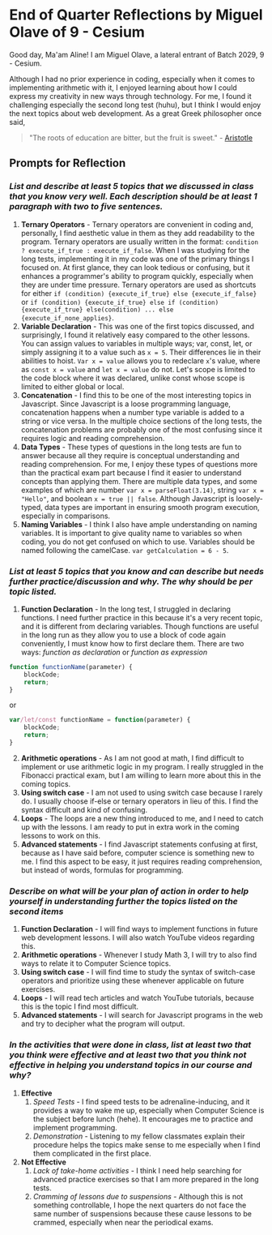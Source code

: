 # End of Quarter Reflections by Miguel Olave of 9 - Cesium

Good day, Ma'am Aline! I am Miguel Olave, a lateral entrant of Batch 2029, 9 - Cesium.

Although I had no prior experience in coding, especially when it comes to implementing arithmetic with it, I enjoyed learning about how I could express my creativity in new ways through technology. For me, I found it challenging especially the second long test (huhu), but I think I would enjoy the next topics about web development. As a great Greek philosopher once said,

> "The roots of education are bitter, but the fruit is sweet." - [Aristotle](https://artofpoets.com/aristotle-quotes/)


## Prompts for Reflection

### _List and describe at least 5 topics that we discussed in class that you know very well. Each description should be at least 1 paragraph with two to five sentences._
1. **Ternary Operators** - Ternary operators are convenient in coding and, personally, I find aesthetic value in them as they add readability to the program. Ternary operators are usually written in the format: ` condition ? execute_if_true : execute_if_false `. When I was studying for the long tests, implementing it in my code was one of the primary things I focused on. At first glance, they can look tedious or confusing, but it enhances a programmer's ability to program quickly, especially when they are under time pressure. Ternary operators are used as shortcuts for either `if (condition) {execute_if_true} else {execute_if_false}` or `if (condition) {execute_if_true} else if (condition) {execute_if_true} else(condition) ... else {execute_if_none_applies}`.
2. **Variable Declaration** - This was one of the first topics discussed, and surprisingly, I found it relatively easy compared to the other lessons. You can assign values to variables in multiple ways; var, const, let, or simply assigning it to a value such as `x = 5`. Their differences lie in their abilities to hoist. `Var x = value` allows you to redeclare `x`'s value, where as `const x = value` and `let x = value` do not. Let's scope is limited to the code block where it was declared, unlike const whose scope is limited to either global or local.
3. **Concatenation** - I find this to be one of the most interesting topics in Javascript. Since Javascript is a loose programming language, concatenation happens when a number type variable is added to a string or vice versa. In the multiple choice sections of the long tests, the concatenation problems are probably one of the most confusing since it requires logic and reading comprehension.
4. **Data Types** - These types of questions in the long tests are fun to answer because all they require is conceptual understanding and reading comprehension. For me, I enjoy these types of questions more than the practical exam part because I find it easier to understand concepts than applying them. There are multiple data types, and some examples of which are number `var x = parseFloat(3.14)`, string `var x = "Hello"`, and boolean `x = true || false`. Although Javascript is loosely-typed, data types are important in ensuring smooth program execution, especially in comparisons.
5. **Naming Variables** - I think I also have ample understanding on naming variables. It is important to give quality name to variables so when coding, you do not get confused on which to use. Variables should be named following the camelCase. `var getCalculation = 6 - 5`. 

### _List at least 5 topics that you know and can describe but needs further practice/discussion and why.  The why should be per topic listed._ 
1. **Function Declaration** - In the long test, I struggled in declaring functions. I need further practice in this because it's a very recent topic, and it is different from declaring variables. Though functions are useful in the long run as they allow you to use a block of code again conveniently, I must know how to first declare them. There are two ways: *function as declaration* or *function as expression*

``` javascript
function functionName(parameter) {
    blockCode;
    return;
}
```

or

``` javascript
var/let/const functionName = function(parameter) {
    blockCode;
    return;
}
```

2. **Arithmetic operations** - As I am not good at math, I find difficult to implement or use arithmetic logic in my program. I really struggled in the Fibonacci practical exam, but I am willing to learn more about this in the coming topics.
3. **Using switch case** - I am not used to using switch case because I rarely do. I usually choose if-else or ternary operators in lieu of this. I find the syntax difficult and kind of confusing.
4. **Loops** - The loops are a new thing introduced to me, and I need to catch up with the lessons. I am ready to put in extra work in the coming lessons to work on this.
5. **Advanced statements** - I find Javascript statements confusing at first, because as I have said before, computer science is something new to me. I find this aspect to be easy, it just requires reading comprehension, but instead of words, formulas for programming.

### _Describe on what will be your plan of action in order to help yourself in understanding further the topics listed on the second items_
1. **Function Declaration** - I will find ways to implement functions in future web development lessons. I will also watch YouTube videos regarding this.
2. **Arithmetic operations** - Whenever I study Math 3, I will try to also find ways to relate it to Computer Science topics.
3. **Using switch case** - I will find time to study the syntax of switch-case operators and prioritize using these whenever applicable on future exercises.
4. **Loops** - I will read tech articles and watch YouTube tutorials, because this is the topic I find most difficult.
5. **Advanced statements** - I will search for Javascript programs in the web and try to decipher what the program will output.

### _In the activities that were done in class, list at least two that you think were effective and at least two that you think not effective in helping you understand topics in our course and why?_
1. **Effective**
    1. *Speed Tests* - I find speed tests to be adrenaline-inducing, and it provides a way to wake me up, especially when Computer Science is the subject before lunch (hehe). It encourages me to practice and implement programming.
    2. *Demonstration* - Listening to my fellow classmates explain their procedure helps the topics make sense to me especially when I find them complicated in the first place.
2. **Not Effective**
    1. *Lack of take-home activities* - I think I need help searching for advanced practice exercises so that I am more prepared in the long tests.
    2. *Cramming of lessons due to suspensions* - Although this is not something controllable, I hope the next quarters do not face the same number of suspensions because these cause lessons to be crammed, especially when near the periodical exams.